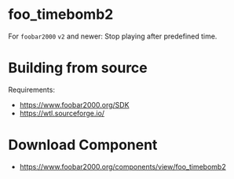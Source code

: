 # foo_timebomb2
For `foobar2000` `v2` and newer: Stop playing after predefined time.

# Building from source
Requirements:
* https://www.foobar2000.org/SDK
* https://wtl.sourceforge.io/

# Download Component
* https://www.foobar2000.org/components/view/foo_timebomb2
